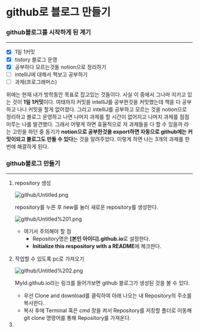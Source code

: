 # github로 블로그 만들기

### github블로그를 시작하게 된 계기

---

- [x]  1일 1커밋
- [x]  tistory 블로그 운영
- [x]  공부하다 모르는것들 notion으로 정리하기
- [ ]  intelliJ에 대해서 책보고 공부하기
- [ ]  과제(프로그래머스)

 위에는 현재 내가 방학동안 목표로 잡고있는 것들이다. 사실 이 중에서 그나마 지키고 있는 것이 **1일 1커밋**이다. 여태까지 커밋을 intelliJ를 공부한것을 커밋했는데 책을 다 공부하고 나니 커밋을 할게 없어졌다. 그리고 intelliJ를 공부하고 모르는 것을 notion으로 정리하고 블로그 운영하고 나면 나머지 과제를 할 시간이 없어지고 나머지 과제를 점점 미루는 나를 발견했다. 그래서 어떻게 하면 효율적으로 저 과제들을 다 할 수 있을까 라는 고민을 하던 중 동기가 **notion으로 공부한것을 export하면 자동으로 github에는 커밋이되고 블로그도 만들 수 있다**는 것을 알려주었다. 이렇게 하면 나는 3개의 과제를 한번에 해결하게 된다. 

### github블로그 만들기

---

1. repository 생성

    ![github/Untitled.png](github/Untitled.png)

    repository를 누른 후 new를 눌러 새로운 repository를 생성한다.

    ![github/Untitled%201.png](github/Untitled%201.png)

    - 여기서 주의해야 할 점
        - Repository명은 **[본인 아이디].github.io**로 설정한다.
        - **Initialize this respository with a README**에 체크한다.

2. 작업할 수 있도록 pc로 가져오기

    ![github/Untitled%202.png](github/Untitled%202.png)

    MyId.github.io라는 링크를 들어가보면 github 블로그가 생성된 것을 볼 수 있다.

    - 우선 Clone and download를 클릭하여 아래 나오는 내 Repository의 주소를 복사한다.
    - 복사 후에 Terminal 혹은 cmd 창을 켜서 Repository를 저장할 폴더로 이동해 git clone 명령어를 통해 Repository를 가져온다.

3.